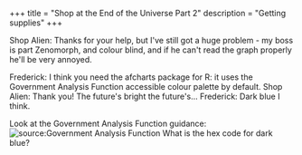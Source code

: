 +++
title = "Shop at the End of the Universe Part 2"
description = "Getting supplies"
+++

Shop Alien: Thanks for your help, but I've still got a huge problem - my boss is part Zenomorph, and colour blind, and if he can't read the graph properly he'll be very annoyed.

Frederick: I think you need the afcharts package for R: it uses the Government Analysis Function accessible colour palette by default.
Shop Alien: Thank you! The future's bright the future's...
Frederick: Dark blue I think.

Look at the Government Analysis Function guidance:
![source:Government Analysis Function](https://analysisfunction.civilservice.gov.uk/policy-store/data-visualisation-colours-in-charts/)
What is the hex code for dark blue?


